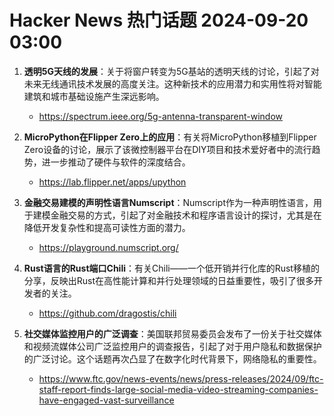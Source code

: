# Hacker News 热门话题 2024-09-20 03:00

1. **透明5G天线的发展**：关于将窗户转变为5G基站的透明天线的讨论，引起了对未来无线通讯技术发展的高度关注。这种新技术的应用潜力和实用性将对智能建筑和城市基础设施产生深远影响。
    - https://spectrum.ieee.org/5g-antenna-transparent-window

2. **MicroPython在Flipper Zero上的应用**：有关将MicroPython移植到Flipper Zero设备的讨论，展示了该微控制器平台在DIY项目和技术爱好者中的流行趋势，进一步推动了硬件与软件的深度结合。
    - https://lab.flipper.net/apps/upython

3. **金融交易建模的声明性语言Numscript**：Numscript作为一种声明性语言，用于建模金融交易的方式，引起了对金融技术和程序语言设计的探讨，尤其是在降低开发复杂性和提高可读性方面的潜力。
    - https://playground.numscript.org/

4. **Rust语言的Rust端口Chili**：有关Chili——一个低开销并行化库的Rust移植的分享，反映出Rust在高性能计算和并行处理领域的日益重要性，吸引了很多开发者的关注。
    - https://github.com/dragostis/chili

5. **社交媒体监控用户的广泛调查**：美国联邦贸易委员会发布了一份关于社交媒体和视频流媒体公司广泛监控用户的调查报告，引起了对于用户隐私和数据保护的广泛讨论。这个话题再次凸显了在数字化时代背景下，网络隐私的重要性。
    - https://www.ftc.gov/news-events/news/press-releases/2024/09/ftc-staff-report-finds-large-social-media-video-streaming-companies-have-engaged-vast-surveillance